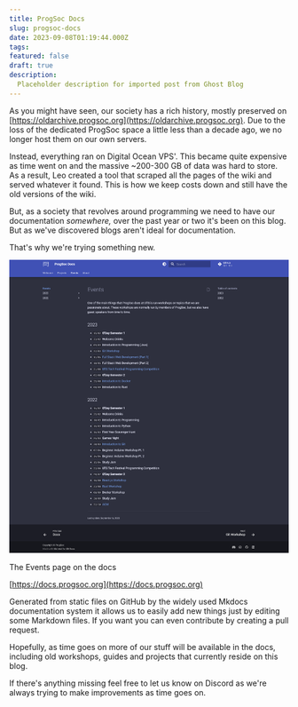 ```yaml
---
title: ProgSoc Docs
slug: progsoc-docs
date: 2023-09-08T01:19:44.000Z
tags: 
featured: false
draft: true
description:
  Placeholder description for imported post from Ghost Blog 
---
```

As you might have seen, our society has a rich history, mostly preserved on [https://oldarchive.progsoc.org](https://oldarchive.progsoc.org). Due to the loss of the dedicated ProgSoc space a little less than a decade ago, we no longer host them on our own servers.

Instead, everything ran on Digital Ocean VPS'. This became quite expensive as time went on and the massive ~200-300 GB of data was hard to store. As a result, Leo created a tool that scraped all the pages of the wiki and served whatever it found. This is how we keep costs down and still have the old versions of the wiki.

<!-- more -->

But, as a society that revolves around programming we need to have our documentation _somewhere,_ over the past year or two it's been on this blog. But as we've discovered blogs aren't ideal for documentation.

That's why we're trying something new.

![](./assets/images/2023/09/Screen-Shot-2023-09-08-at-10.58.00-fullpage.png)

The Events page on the docs

[https://docs.progsoc.org](https://docs.progsoc.org)

Generated from static files on GitHub by the widely used Mkdocs documentation system it allows us to easily add new things just by editing some Markdown files. If you want you can even contribute by creating a pull request.

Hopefully, as time goes on more of our stuff will be available in the docs, including old workshops, guides and projects that currently reside on this blog.

If there's anything missing feel free to let us know on Discord as we're always trying to make improvements as time goes on.
